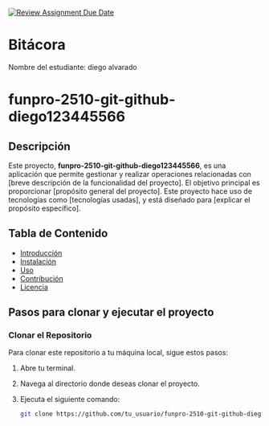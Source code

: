 [![Review Assignment Due Date](https://classroom.github.com/assets/deadline-readme-button-22041afd0340ce965d47ae6ef1cefeee28c7c493a6346c4f15d667ab976d596c.svg)](https://classroom.github.com/a/WV8VkdWq)
# Bitácora
Nombre del estudiante: diego alvarado  
# funpro-2510-git-github-diego123445566

## Descripción
Este proyecto, **funpro-2510-git-github-diego123445566**, es una aplicación que permite gestionar y realizar operaciones relacionadas con [breve descripción de la funcionalidad del proyecto]. El objetivo principal es proporcionar [propósito general del proyecto]. Este proyecto hace uso de tecnologías como [tecnologías usadas], y está diseñado para [explicar el propósito específico].

## Tabla de Contenido
- [Introducción](docs/introduccion.md)
- [Instalación](docs/instalacion.md)
- [Uso](docs/uso.md)
- [Contribución](docs/contribucion.md)
- [Licencia](docs/licencia.md)

## Pasos para clonar y ejecutar el proyecto

### Clonar el Repositorio
Para clonar este repositorio a tu máquina local, sigue estos pasos:

1. Abre tu terminal.
2. Navega al directorio donde deseas clonar el proyecto.
3. Ejecuta el siguiente comando:

   ```bash
   git clone https://github.com/tu_usuario/funpro-2510-git-github-diego123445566.git

